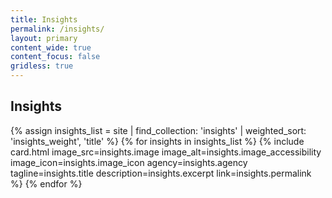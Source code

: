 ```yaml
---
title: Insights
permalink: /insights/
layout: primary
content_wide: true
content_focus: false
gridless: true
---
```


<section class="nz-section background-gray">
  <div class="nz-grid">
      <div class="nz-width-two-thirds">
        <h2 tabindex="0">Insights</h2>
      </div>
  </div>

  <div class="nz-grid">
    <section class="nz-section">
      <div class="nz-section-bottom">
        <div class="nz-flex nz-flex-wrap">
          {% assign insights_list = site | find_collection: 'insights' | weighted_sort: 'insights_weight', 'title' %}
          {% for insights in insights_list %}
            {% include card.html
            image_src=insights.image
            image_alt=insights.image_accessibility
            image_icon=insights.image_icon
            agency=insights.agency
            tagline=insights.title
            description=insights.excerpt
            link=insights.permalink
            %}
          {% endfor %}
        </div>
      </div>
    </section>
  </div>
</section>
